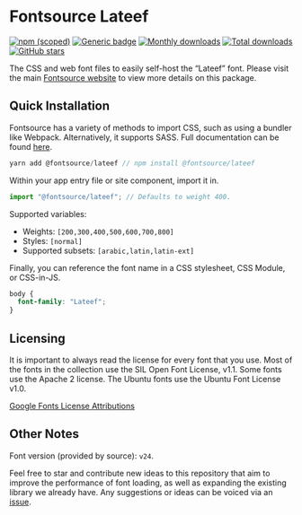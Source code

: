 # Fontsource Lateef

[![npm (scoped)](https://img.shields.io/npm/v/@fontsource/lateef?color=brightgreen)](https://www.npmjs.com/package/@fontsource/lateef) [![Generic badge](https://img.shields.io/badge/fontsource-passing-brightgreen)](https://github.com/fontsource/fontsource) [![Monthly downloads](https://badgen.net/npm/dm/@fontsource/lateef)](https://github.com/fontsource/fontsource) [![Total downloads](https://badgen.net/npm/dt/@fontsource/lateef)](https://github.com/fontsource/fontsource) [![GitHub stars](https://img.shields.io/github/stars/fontsource/fontsource.svg?style=social&label=Star)](https://github.com/fontsource/fontsource/stargazers)

The CSS and web font files to easily self-host the “Lateef” font. Please visit the main [Fontsource website](https://fontsource.org/fonts/lateef) to view more details on this package.

## Quick Installation

Fontsource has a variety of methods to import CSS, such as using a bundler like Webpack. Alternatively, it supports SASS. Full documentation can be found [here](https://fontsource.org/docs/introduction).

```javascript
yarn add @fontsource/lateef // npm install @fontsource/lateef
```

Within your app entry file or site component, import it in.

```javascript
import "@fontsource/lateef"; // Defaults to weight 400.
```

Supported variables:

- Weights: `[200,300,400,500,600,700,800]`
- Styles: `[normal]`
- Supported subsets: `[arabic,latin,latin-ext]`

Finally, you can reference the font name in a CSS stylesheet, CSS Module, or CSS-in-JS.

```css
body {
  font-family: "Lateef";
}
```



## Licensing

It is important to always read the license for every font that you use.
Most of the fonts in the collection use the SIL Open Font License, v1.1. Some fonts use the Apache 2 license. The Ubuntu fonts use the Ubuntu Font License v1.0.

[Google Fonts License Attributions](https://fonts.google.com/attribution)

## Other Notes

Font version (provided by source): `v24`.

Feel free to star and contribute new ideas to this repository that aim to improve the performance of font loading, as well as expanding the existing library we already have. Any suggestions or ideas can be voiced via an [issue](https://github.com/fontsource/fontsource/issues).

